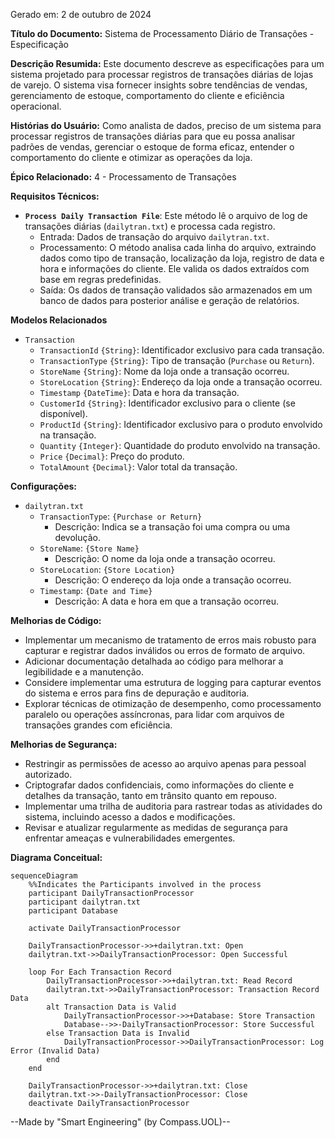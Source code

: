 Gerado em: 2 de outubro de 2024

**Título do Documento:** Sistema de Processamento Diário de Transações - Especificação

**Descrição Resumida:**
Este documento descreve as especificações para um sistema projetado para processar registros de transações diárias de lojas de varejo. O sistema visa fornecer insights sobre tendências de vendas, gerenciamento de estoque, comportamento do cliente e eficiência operacional.

**Histórias do Usuário:**
Como analista de dados, preciso de um sistema para processar registros de transações diárias para que eu possa analisar padrões de vendas, gerenciar o estoque de forma eficaz, entender o comportamento do cliente e otimizar as operações da loja.

**Épico Relacionado:**
4 - Processamento de Transações

**Requisitos Técnicos:**
- **`Process Daily Transaction File`**: Este método lê o arquivo de log de transações diárias (`dailytran.txt`) e processa cada registro.
  - Entrada: Dados de transação do arquivo `dailytran.txt`.
  - Processamento: O método analisa cada linha do arquivo, extraindo dados como tipo de transação, localização da loja, registro de data e hora e informações do cliente. Ele valida os dados extraídos com base em regras predefinidas.
  - Saída: Os dados de transação validados são armazenados em um banco de dados para posterior análise e geração de relatórios.

**Modelos Relacionados**
- `Transaction`
  - `TransactionId` `{String}`: Identificador exclusivo para cada transação.
  - `TransactionType` `{String}`: Tipo de transação (`Purchase` ou `Return`).
  - `StoreName` `{String}`: Nome da loja onde a transação ocorreu.
  - `StoreLocation` `{String}`: Endereço da loja onde a transação ocorreu.
  - `Timestamp` `{DateTime}`: Data e hora da transação.
  - `CustomerId` `{String}`: Identificador exclusivo para o cliente (se disponível).
  - `ProductId` `{String}`: Identificador exclusivo para o produto envolvido na transação.
  - `Quantity` `{Integer}`: Quantidade do produto envolvido na transação.
  - `Price` `{Decimal}`: Preço do produto.
  - `TotalAmount` `{Decimal}`: Valor total da transação.

**Configurações:**
- `dailytran.txt`
  - `TransactionType`: `{Purchase or Return}`
	- Descrição: Indica se a transação foi uma compra ou uma devolução.
  - `StoreName`: `{Store Name}`
	- Descrição: O nome da loja onde a transação ocorreu.
  - `StoreLocation`: `{Store Location}`
	- Descrição: O endereço da loja onde a transação ocorreu.
  - `Timestamp`: `{Date and Time}`
	- Descrição: A data e hora em que a transação ocorreu.

**Melhorias de Código:**
- Implementar um mecanismo de tratamento de erros mais robusto para capturar e registrar dados inválidos ou erros de formato de arquivo.
- Adicionar documentação detalhada ao código para melhorar a legibilidade e a manutenção.
- Considere implementar uma estrutura de logging para capturar eventos do sistema e erros para fins de depuração e auditoria.
- Explorar técnicas de otimização de desempenho, como processamento paralelo ou operações assíncronas, para lidar com arquivos de transações grandes com eficiência.

**Melhorias de Segurança:**
- Restringir as permissões de acesso ao arquivo apenas para pessoal autorizado.
- Criptografar dados confidenciais, como informações do cliente e detalhes da transação, tanto em trânsito quanto em repouso.
- Implementar uma trilha de auditoria para rastrear todas as atividades do sistema, incluindo acesso a dados e modificações.
- Revisar e atualizar regularmente as medidas de segurança para enfrentar ameaças e vulnerabilidades emergentes.

**Diagrama Conceitual:**
```mermaid
sequenceDiagram
    %%Indicates the Participants involved in the process
    participant DailyTransactionProcessor
    participant dailytran.txt
    participant Database

    activate DailyTransactionProcessor

    DailyTransactionProcessor->>+dailytran.txt: Open
    dailytran.txt->>DailyTransactionProcessor: Open Successful

    loop For Each Transaction Record
        DailyTransactionProcessor->>+dailytran.txt: Read Record
        dailytran.txt->>DailyTransactionProcessor: Transaction Record Data        
        alt Transaction Data is Valid            
            DailyTransactionProcessor->>+Database: Store Transaction
            Database-->>-DailyTransactionProcessor: Store Successful
        else Transaction Data is Invalid
            DailyTransactionProcessor->>DailyTransactionProcessor: Log Error (Invalid Data)
        end
    end
    
    DailyTransactionProcessor->>+dailytran.txt: Close
    dailytran.txt->>-DailyTransactionProcessor: Close    
    deactivate DailyTransactionProcessor
```

--Made by "Smart Engineering" (by Compass.UOL)--